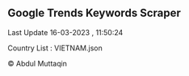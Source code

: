 

## Google Trends Keywords Scraper 
 
Last Update 16-03-2023 , 11:50:24

Country List :
VIETNAM.json



© Abdul Muttaqin 
